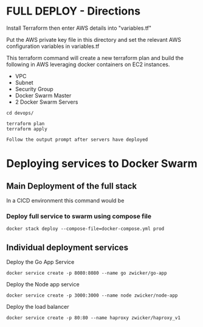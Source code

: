 # FULL DEPLOY - Directions
Install Terraform then enter AWS details into "variables.tf"

Put the AWS private key file in this directory and set the relevant AWS configuration variables in variables.tf

This terraform command will create a new terraform plan and build the following in AWS leveraging docker containers on EC2 instances.
* VPC
* Subnet
* Security Group
* Docker Swarm Master
* 2 Docker Swarm Servers

```
cd devops/

terraform plan
terraform apply

Follow the output prompt after servers have deployed
```

# Deploying services to Docker Swarm

## Main Deployment of the full stack

In a CICD environment this command would be 

### Deploy full service to swarm using compose file
```
docker stack deploy --compose-file=docker-compose.yml prod
```

## Individual deployment services
Deploy the Go App Service
```
docker service create -p 8080:8080 --name go zwicker/go-app
```

Deploy the Node app service
```
docker service create -p 3000:3000 --name node zwicker/node-app
```

Deploy the load balancer
```
docker service create -p 80:80 --name haproxy zwicker/haproxy_v1
```